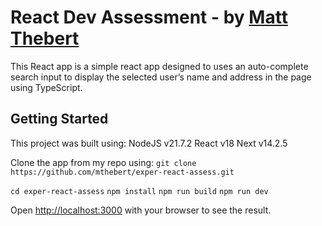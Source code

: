 # React Dev Assessment - by [Matt Thebert](https://github.com/mthebert/exper-react-assess)

This React app is a simple react app designed to uses an auto-complete search input to display the
selected user’s name and address in the page using TypeScript.

## Getting Started

This project was built using:
    NodeJS v21.7.2
    React v18
    Next v14.2.5

Clone the app from my repo using:
`git clone https://github.com/mthebert/exper-react-assess.git`

`cd exper-react-assess`
`npm install`
`npm run build`
`npm run dev`

Open [http://localhost:3000](http://localhost:3000) with your browser to see the result.
